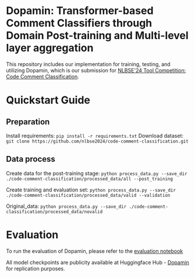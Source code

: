 # Dopamin: Transformer-based Comment Classifiers through Domain Post-training and Multi-level layer aggregation
This repository includes our implementation for training, testing, and utilizing Dopamin, which is our submission for [NLBSE'24 Tool Competition: Code Comment Classification](https://nlbse2024.github.io/tools/).

# Quickstart Guide
## Preparation
Install requirements: ```pip install -r requirements.txt```
Download dataset: ```git clone https://github.com/nlbse2024/code-comment-classification.git```

## Data process
Create data for the post-training stage: ```python process_data.py --save_dir ./code-comment-classification/processed_data/all --post_training```

Create training and evaluation set: ```python process_data.py --save_dir ./code-comment-classification/processed_data/valid --validation```

Original_data: ```python process_data.py --save_dir ./code-comment-classification/processed_data/novalid```

# Evaluation
To run the evaluation of Dopamin, please refer to the [evaluation notebook](https://github.com/FSoft-AI4Code/Dopamin/blob/main/Dopamin_evaluation.ipynb)

All model checkpoints are publicity available at Huggingface Hub - [Dopamin](https://huggingface.co/collections/Fsoft-AIC/dopamin-6575bdeb7068a850897e4404) for replication purposes.
